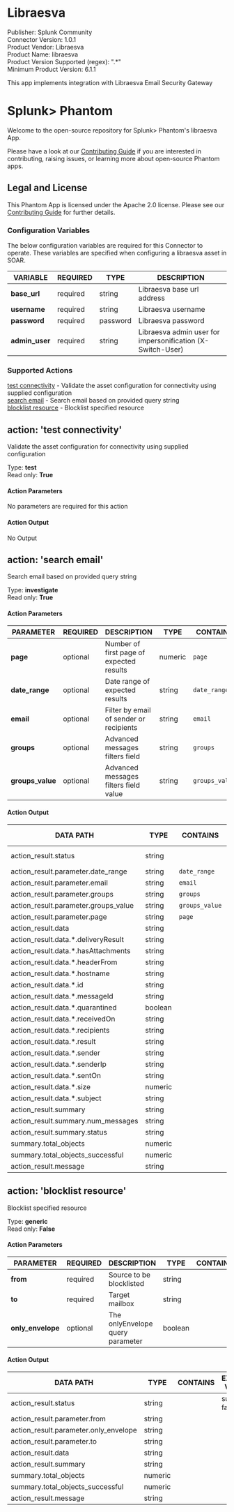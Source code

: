 [comment]: # "Auto-generated SOAR connector documentation"
# Libraesva

Publisher: Splunk Community  
Connector Version: 1.0.1  
Product Vendor: Libraesva  
Product Name: libraesva  
Product Version Supported (regex): ".\*"  
Minimum Product Version: 6.1.1  

This app implements integration with Libraesva Email Security Gateway

# Splunk> Phantom

Welcome to the open-source repository for Splunk> Phantom's libraesva App.

Please have a look at our [Contributing Guide](https://github.com/Splunk-SOAR-Apps/.github/blob/main/.github/CONTRIBUTING.md) if you are interested in contributing, raising issues, or learning more about open-source Phantom apps.

## Legal and License

This Phantom App is licensed under the Apache 2.0 license. Please see our [Contributing Guide](https://github.com/Splunk-SOAR-Apps/.github/blob/main/.github/CONTRIBUTING.md#legal-notice) for further details.


### Configuration Variables
The below configuration variables are required for this Connector to operate.  These variables are specified when configuring a libraesva asset in SOAR.

VARIABLE | REQUIRED | TYPE | DESCRIPTION
-------- | -------- | ---- | -----------
**base_url** |  required  | string | Libraesva base url address
**username** |  required  | string | Libraesva username
**password** |  required  | password | Libraesva password
**admin_user** |  required  | string | Libraesva admin user for impersonification (X-Switch-User)

### Supported Actions  
[test connectivity](#action-test-connectivity) - Validate the asset configuration for connectivity using supplied configuration  
[search email](#action-search-email) - Search email based on provided query string  
[blocklist resource](#action-blocklist-resource) - Blocklist specified resource  

## action: 'test connectivity'
Validate the asset configuration for connectivity using supplied configuration

Type: **test**  
Read only: **True**

#### Action Parameters
No parameters are required for this action

#### Action Output
No Output  

## action: 'search email'
Search email based on provided query string

Type: **investigate**  
Read only: **True**

#### Action Parameters
PARAMETER | REQUIRED | DESCRIPTION | TYPE | CONTAINS
--------- | -------- | ----------- | ---- | --------
**page** |  optional  | Number of first page of expected results | numeric |  `page` 
**date_range** |  optional  | Date range of expected results | string |  `date_range` 
**email** |  optional  | Filter by email of sender or recipients | string |  `email` 
**groups** |  optional  | Advanced messages filters field | string |  `groups` 
**groups_value** |  optional  | Advanced messages filters field value | string |  `groups_value` 

#### Action Output
DATA PATH | TYPE | CONTAINS | EXAMPLE VALUES
--------- | ---- | -------- | --------------
action_result.status | string |  |   success  failed 
action_result.parameter.date_range | string |  `date_range`  |  
action_result.parameter.email | string |  `email`  |  
action_result.parameter.groups | string |  `groups`  |  
action_result.parameter.groups_value | string |  `groups_value`  |  
action_result.parameter.page | string |  `page`  |  
action_result.data | string |  |  
action_result.data.\*.deliveryResult | string |  |  
action_result.data.\*.hasAttachments | string |  |  
action_result.data.\*.headerFrom | string |  |  
action_result.data.\*.hostname | string |  |  
action_result.data.\*.id | string |  |  
action_result.data.\*.messageId | string |  |  
action_result.data.\*.quarantined | boolean |  |  
action_result.data.\*.receivedOn | string |  |  
action_result.data.\*.recipients | string |  |  
action_result.data.\*.result | string |  |  
action_result.data.\*.sender | string |  |  
action_result.data.\*.senderIp | string |  |  
action_result.data.\*.sentOn | string |  |  
action_result.data.\*.size | numeric |  |  
action_result.data.\*.subject | string |  |  
action_result.summary | string |  |  
action_result.summary.num_messages | string |  |   10 
action_result.summary.status | string |  |  
summary.total_objects | numeric |  |  
summary.total_objects_successful | numeric |  |  
action_result.message | string |  |    

## action: 'blocklist resource'
Blocklist specified resource

Type: **generic**  
Read only: **False**

#### Action Parameters
PARAMETER | REQUIRED | DESCRIPTION | TYPE | CONTAINS
--------- | -------- | ----------- | ---- | --------
**from** |  required  | Source to be blocklisted | string | 
**to** |  required  | Target mailbox | string | 
**only_envelope** |  optional  | The onlyEnvelope query parameter | boolean | 

#### Action Output
DATA PATH | TYPE | CONTAINS | EXAMPLE VALUES
--------- | ---- | -------- | --------------
action_result.status | string |  |   success  failed 
action_result.parameter.from | string |  |  
action_result.parameter.only_envelope | string |  |  
action_result.parameter.to | string |  |  
action_result.data | string |  |  
action_result.summary | string |  |  
summary.total_objects | numeric |  |  
summary.total_objects_successful | numeric |  |  
action_result.message | string |  |  